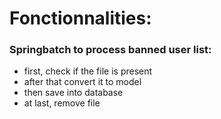 # Fonctionnalities:
### Springbatch to process banned user list:
  - first, check if the file is present
  - after that convert it to model
  - then save into database
  - at last, remove file